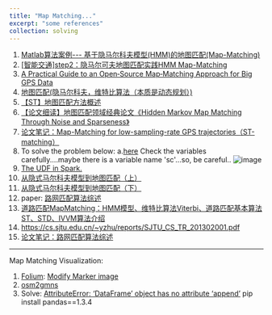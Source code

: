 ```yaml
---
title: "Map Matching..."
excerpt: "some references"
collection: solving
---
```

 
1. [Matlab算法案例--- 基于隐马尔科夫模型(HMM)的地图匹配(Map-Matching)](https://zhuanlan.zhihu.com/p/108804163?utm_id=0)
2. [[智能交通]step2：隐马尔可夫地图匹配实践HMM Map-Matching](https://blog.csdn.net/Uni__Lee/article/details/115178078)
3. [A Practical Guide to an Open‑Source Map‑Matching Approach for Big GPS Data](https://link.springer.com/article/10.1007/s42979-022-01340-5)
4. [地图匹配(隐马尔科夫，维特比算法（本质是动态规划）)](https://blog.csdn.net/u013385018/article/details/95239160)
5. [【ST】地图匹配方法概述](https://zhuanlan.zhihu.com/p/520013625)
6. [【论文细读】地图匹配领域经典论文《Hidden Markov Map Matching Through Noise and Sparseness》](https://zhuanlan.zhihu.com/p/581906119)
7. [论文笔记：Map-Matching for low-sampling-rate GPS trajectories（ST-matching）](https://blog.csdn.net/qq_40206371/article/details/130346916)
8. To solve the problem below: a.[here](https://blog.csdn.net/shawn05liu/article/details/123879135)
   Check the variables carefully....maybe there is a variable name 'sc'...so, be careful..
   ![image](https://github.com/RuohanLixyf/RuohanLixyf.github.io/assets/114407037/041de307-1c2d-4569-97ce-35402d3365d5)
9. [The UDF in Spark.](https://sparkbyexamples.com/spark/spark-sql-udf/)
10. [从隐式马尔科夫模型到地图匹配（上）](https://mp.weixin.qq.com/s?__biz=MzI4MDAwMDY0OQ==&mid=2455399361&idx=1&sn=ed63070e65116e8addf939a4aed2d36c&chksm=fc11ea27cb6663310e524517e9aaecc97f99b099a4ebc7b56a18e0901b23fbcafc63ce3d5f29&scene=21#wechat_redirect)
11. [从隐式马尔科夫模型到地图匹配（下）](https://mp.weixin.qq.com/s/VY24VumqJI8N7yg62HAnvQ)
12. paper: [路网匹配算法综述](http://www.jos.org.cn/josen/article/pdf/5424)
13. [道路匹配MapMatching：HMM模型、维特比算法Viterbi、道路匹配基本算法ST、STD、IVVM算法介绍](https://blog.csdn.net/qq_46119575/article/details/128528770)
14. https://cs.sjtu.edu.cn/~yzhu/reports/SJTU_CS_TR_201302001.pdf
15. [论文笔记：路网匹配算法综述](https://blog.csdn.net/qq_40206371/article/details/130340849)
   
---------------------------------------------------------------------------------------------------------------------------------------------------- 
Map Matching Visualization:
1. [Folium](https://python-visualization.github.io/folium/latest/index.html): [Modify Marker image](https://www.cnblogs.com/alex-bn-lee/p/16972109.html)
2. [osm2gmns](https://osm2gmns.readthedocs.io/en/latest/)
3. Solve: [AttributeError: ‘DataFrame’ object has no attribute ‘append’](https://blog.csdn.net/yuan2019035055/article/details/130577543)
   pip install pandas==1.3.4    

